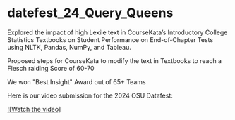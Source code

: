 # datefest_24_Query_Queens

Explored the impact of high Lexile text in CourseKata’s Introductory College Statistics Textbooks on Student Performance on End-of-Chapter Tests using NLTK, Pandas, NumPy, and Tableau.

Proposed steps for CourseKata to modify the text in Textbooks to reach a Flesch raiding Score of 60-70

We won "Best Insight" Award out of 65+ Teams

Here is our video submission for the 2024 OSU Datafest:

[![Watch the video]](https://youtu.be/wAZeec8kuXA?si=wmpZzqQiaXn_UuuB)

